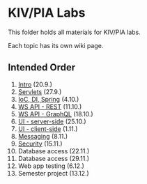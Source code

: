 # KIV/PIA Labs

This folder holds all materials for KIV/PIA labs.

Each topic has its own wiki page.

## Intended Order

1. [Intro](https://github.com/fidransky/kiv-pia-labs/wiki/Intro) (20.9.)
2. [Servlets](https://github.com/fidransky/kiv-pia-labs/wiki/Servlets) (27.9.)
3. [IoC, DI, Spring](https://github.com/fidransky/kiv-pia-labs/wiki/IoC,-DI,-Spring) (4.10.)
4. [WS API - REST](https://github.com/fidransky/kiv-pia-labs/wiki/WS-API---REST) (11.10.)
5. [WS API - GraphQL](https://github.com/fidransky/kiv-pia-labs/wiki/WS-API---GraphQL) (18.10.)
6. [UI - server-side](https://github.com/fidransky/kiv-pia-labs/wiki/UI---server-side) (25.10.)
7. [UI - client-side](https://github.com/fidransky/kiv-pia-labs/wiki/UI---client-side) (1.11.)
8. [Messaging](https://github.com/fidransky/kiv-pia-labs/wiki/Messaging) (8.11.)
9. [Security](https://github.com/fidransky/kiv-pia-labs/wiki/Security) (15.11.)
10. Database access (22.11.)
11. Database access (29.11.)
12. Web app testing (6.12.)
13. Semester project (13.12.)
